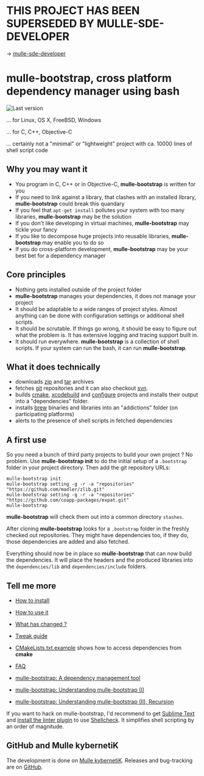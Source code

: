 # THIS PROJECT HAS BEEN SUPERSEDED BY MULLE-SDE-DEVELOPER

-> [mulle-sde-developer](//github.com/mulle-sde/mulle-sde-developer)


<!-- [comment]: <> (DO NOT EDIT THIS FILE. EDIT THE TEMPLATE "templates/README.md.scion") -->
# mulle-bootstrap, cross platform dependency manager using bash

![Last version](https://img.shields.io/github/tag/mulle-nat/mulle-bootstrap.svg)

... for Linux, OS X, FreeBSD, Windows

... for C, C++, Objective-C

... certainly not a "minimal" or "lightweight" project with ca. 10000 lines of
  shell script code


## Why you may want it

* You program in C, C++ or in Objective-C, **mulle-bootstrap** is written for you
* If you need to link against a library, that clashes with an installed
library,  **mulle-bootstrap** could break this quandary
* If you feel that `apt-get install` pollutes your system with too many libraries,  **mulle-bootstrap** may be the solution
* If you don't like developing in virtual machines, **mulle-bootstrap** may
tickle your fancy
* If you like to decompose huge projects into reusable libraries,
**mulle-bootstrap** may enable you to do so
* If you do cross-platform development, **mulle-bootstrap** may be your best bet for a dependency manager


## Core principles

* Nothing gets installed outside of the project folder
* **mulle-bootstrap** manages your dependencies, it does not manage your
project
* It should be adaptable to a wide ranges of project styles. Almost anything
can be done with configuration settings or additional shell scripts.
* It should be scrutable. If things go wrong, it should be easy to figure
out what the problem is. It has extensive logging and tracing support built in.
* It should run everywhere. **mulle-bootstrap** is a collection of
shell scripts. If your system can run the bash, it can run **mulle-bootstrap**.


## What it does technically

* downloads [zip](http://eab.abime.net/showthread.php?t=5025) and [tar](http://www.grumpynerd.com/?p=132) archives
* fetches [git](//enux.pl/article/en/2014-01-21/why-git-sucks) repositories and it can also checkout [svn](//andreasjacobsen.com/2008/10/26/subversion-sucks-get-over-it/).
* builds [cmake](//blog.cppcms.com/post/54),
[xcodebuild](//devcodehack.com/xcode-sucks-and-heres-why/) and
[configure](//quetzalcoatal.blogspot.de/2011/06/why-autoconf-sucks.html)
projects and installs their output into a "dependencies" folder.
* installs [brew](//dzone.com/articles/why-osx-sucks-and-you-should) binaries and
libraries into an "addictions" folder (on participating platforms)
* alerts to the presence of shell scripts in fetched dependencies


## A first use

So you need a bunch of third party projects to build your own
project ? No problem. Use **mulle-bootstrap init** to do the initial setup of
a `.bootstrap` folder in your project directory. Then add the git repository
URLs:

```
mulle-bootstrap init
mulle-bootstrap setting -g -r -a "repositories" "https://github.com/madler/zlib.git"
mulle-bootstrap setting -g -r -a "repositories" "https://github.com/coapp-packages/expat.git"
mulle-bootstrap
```

**mulle-bootstrap** will check them out into a common directory `stashes`.

After cloning **mulle-bootstrap** looks for a `.bootstrap` folder in the freshly
checked out repositories. They might have dependencies too, if they do, those
dependencies are added and also fetched.

Everything should now be in place so **mulle-bootstrap** that can now build the
dependencies. It will place the headers and the produced
libraries into the `dependencies/lib`  and `dependencies/include` folders.


## Tell me more

* [How to install](dox/INSTALL.md)
* [How to use it](dox/COMMANDS.md)
* [What has changed ?](RELEASENOTES.md)
* [Tweak guide](dox/SETTINGS.md)
* [CMakeLists.txt.example](dox/CMakeLists.txt.example) shows how to access dependencies from **cmake**
* [FAQ](dox/FAQ.md)

* [mulle-bootstrap: A dependency management tool](https://www.mulle-kybernetik.com/weblog/2015/mulle_bootstrap_work_in_progr.html)
* [mulle-bootstrap: Understanding mulle-bootstrap (I)](https://www.mulle-kybernetik.com/weblog/2016/mulle_bootstrap_how_it_works.html)
* [mulle-bootstrap: Understanding mulle-bootstrap (II), Recursion](https://www.mulle-kybernetik.com/weblog/2016/mulle_bootstrap_recursion.html)

If you want to hack on mulle-bootstrap, I'd recommend to get
[Sublime Text](//www.sublimetext.com) and [install the linter plugin](//blog.codybunch.com/2016/01/25/Better-Bash-with-Sublime-Linter-and-ShellCheck/) to use [Shellcheck](//www.shellcheck.net). It
simplifies shell scripting by an order of magnitude.

## GitHub and Mulle kybernetiK

The development is done on [Mulle kybernetiK](https://www.mulle-kybernetik.com/software/git/mulle-bootstrap/master). Releases and bug-tracking are on [GitHub](https://github.com/mulle-nat/mulle-bootstrap).


